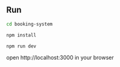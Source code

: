 ## Run
```bash
cd booking-system

npm install

npm run dev
```

open http://localhost:3000 in your browser
